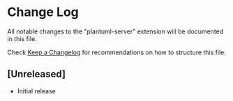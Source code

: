 # Change Log

All notable changes to the "plantuml-server" extension will be documented in this file.

Check [Keep a Changelog](http://keepachangelog.com/) for recommendations on how to structure this file.

## [Unreleased]

- Initial release